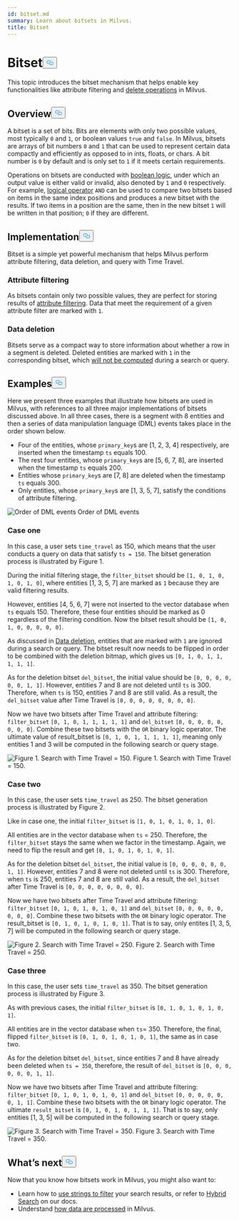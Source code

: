 ```yaml
---
id: bitset.md
summary: Learn about bitsets in Milvus.
title: Bitset
---
```

<h1 id="Bitset" class="common-anchor-header">Bitset<button data-href="#Bitset" class="anchor-icon" translate="no">
      <svg translate="no"
        aria-hidden="true"
        focusable="false"
        height="20"
        version="1.1"
        viewBox="0 0 16 16"
        width="16"
      >
        <path
          fill="#0092E4"
          fill-rule="evenodd"
          d="M4 9h1v1H4c-1.5 0-3-1.69-3-3.5S2.55 3 4 3h4c1.45 0 3 1.69 3 3.5 0 1.41-.91 2.72-2 3.25V8.59c.58-.45 1-1.27 1-2.09C10 5.22 8.98 4 8 4H4c-.98 0-2 1.22-2 2.5S3 9 4 9zm9-3h-1v1h1c1 0 2 1.22 2 2.5S13.98 12 13 12H9c-.98 0-2-1.22-2-2.5 0-.83.42-1.64 1-2.09V6.25c-1.09.53-2 1.84-2 3.25C6 11.31 7.55 13 9 13h4c1.45 0 3-1.69 3-3.5S14.5 6 13 6z"
        ></path>
      </svg>
    </button></h1><p>This topic introduces the bitset mechanism that helps enable key functionalities like attribute filtering and <a href="https://milvus.io/blog/2022-02-07-how-milvus-deletes-streaming-data-in-distributed-cluster.md">delete operations</a> in Milvus.</p>
<h2 id="Overview" class="common-anchor-header">Overview<button data-href="#Overview" class="anchor-icon" translate="no">
      <svg translate="no"
        aria-hidden="true"
        focusable="false"
        height="20"
        version="1.1"
        viewBox="0 0 16 16"
        width="16"
      >
        <path
          fill="#0092E4"
          fill-rule="evenodd"
          d="M4 9h1v1H4c-1.5 0-3-1.69-3-3.5S2.55 3 4 3h4c1.45 0 3 1.69 3 3.5 0 1.41-.91 2.72-2 3.25V8.59c.58-.45 1-1.27 1-2.09C10 5.22 8.98 4 8 4H4c-.98 0-2 1.22-2 2.5S3 9 4 9zm9-3h-1v1h1c1 0 2 1.22 2 2.5S13.98 12 13 12H9c-.98 0-2-1.22-2-2.5 0-.83.42-1.64 1-2.09V6.25c-1.09.53-2 1.84-2 3.25C6 11.31 7.55 13 9 13h4c1.45 0 3-1.69 3-3.5S14.5 6 13 6z"
        ></path>
      </svg>
    </button></h2><p>A bitset is a set of bits. Bits are elements with only two possible values, most typically <code translate="no">0</code> and <code translate="no">1</code>, or boolean values <code translate="no">true</code> and <code translate="no">false</code>. In Milvus, bitsets are arrays of bit numbers <code translate="no">0</code> and <code translate="no">1</code> that can be used to represent certain data compactly and efficiently as opposed to in ints, floats, or chars. A bit number is <code translate="no">0</code> by default and is only set to <code translate="no">1</code> if it meets certain requirements.</p>
<p>Operations on bitsets are conducted with <a href="/docs/it/boolean.md">boolean logic</a>, under which an output value is either valid or invalid, also denoted by <code translate="no">1</code> and <code translate="no">0</code> respectively. For example, <a href="https://milvus.io/docs/v2.1.x/boolean.md#Logical-operators">logical operator</a> <code translate="no">AND</code> can be used to compare two bitsets based on items in the same index positions and produces a new bitset with the results. If two items in a position are the same, then in the new bitset <code translate="no">1</code> will be written in that position; <code translate="no">0</code> if they are different.</p>
<h2 id="Implementation" class="common-anchor-header">Implementation<button data-href="#Implementation" class="anchor-icon" translate="no">
      <svg translate="no"
        aria-hidden="true"
        focusable="false"
        height="20"
        version="1.1"
        viewBox="0 0 16 16"
        width="16"
      >
        <path
          fill="#0092E4"
          fill-rule="evenodd"
          d="M4 9h1v1H4c-1.5 0-3-1.69-3-3.5S2.55 3 4 3h4c1.45 0 3 1.69 3 3.5 0 1.41-.91 2.72-2 3.25V8.59c.58-.45 1-1.27 1-2.09C10 5.22 8.98 4 8 4H4c-.98 0-2 1.22-2 2.5S3 9 4 9zm9-3h-1v1h1c1 0 2 1.22 2 2.5S13.98 12 13 12H9c-.98 0-2-1.22-2-2.5 0-.83.42-1.64 1-2.09V6.25c-1.09.53-2 1.84-2 3.25C6 11.31 7.55 13 9 13h4c1.45 0 3-1.69 3-3.5S14.5 6 13 6z"
        ></path>
      </svg>
    </button></h2><p>Bitset is a simple yet powerful mechanism that helps Milvus perform attribute filtering, data deletion, and query with Time Travel.</p>
<h3 id="Attribute-filtering" class="common-anchor-header">Attribute filtering</h3><p>As bitsets contain only two possible values, they are perfect for storing results of <a href="https://milvus.io/docs/v2.1.x/hybridsearch.md">attribute filtering</a>. Data that meet the requirement of a given attribute filter are marked with <code translate="no">1</code>.</p>
<h3 id="Data-deletion" class="common-anchor-header">Data deletion</h3><p>Bitsets serve as a compact way to store information about whether a row in a segment is deleted. Deleted entities are marked with <code translate="no">1</code> in the corresponding bitset, which <a href="https://milvus.io/blog/deleting-data-in-milvus.md">will not be computed</a> during a search or query.</p>
<h2 id="Examples" class="common-anchor-header">Examples<button data-href="#Examples" class="anchor-icon" translate="no">
      <svg translate="no"
        aria-hidden="true"
        focusable="false"
        height="20"
        version="1.1"
        viewBox="0 0 16 16"
        width="16"
      >
        <path
          fill="#0092E4"
          fill-rule="evenodd"
          d="M4 9h1v1H4c-1.5 0-3-1.69-3-3.5S2.55 3 4 3h4c1.45 0 3 1.69 3 3.5 0 1.41-.91 2.72-2 3.25V8.59c.58-.45 1-1.27 1-2.09C10 5.22 8.98 4 8 4H4c-.98 0-2 1.22-2 2.5S3 9 4 9zm9-3h-1v1h1c1 0 2 1.22 2 2.5S13.98 12 13 12H9c-.98 0-2-1.22-2-2.5 0-.83.42-1.64 1-2.09V6.25c-1.09.53-2 1.84-2 3.25C6 11.31 7.55 13 9 13h4c1.45 0 3-1.69 3-3.5S14.5 6 13 6z"
        ></path>
      </svg>
    </button></h2><p>Here we present three examples that illustrate how bitsets are used in Milvus, with references to all three major implementations of bitsets discussed above. In all three cases, there is a segment with 8 entities and then a series of data manipulation language (DML) events takes place in the order shown below.</p>
<ul>
<li>Four of the entities, whose <code translate="no">primary_key</code>s are [1, 2, 3, 4] respectively, are inserted when the timestamp <code translate="no">ts</code> equals 100.</li>
<li>The rest four entities, whose <code translate="no">primary_key</code>s are [5, 6, 7, 8], are inserted when the timestamp <code translate="no">ts</code> equals 200.</li>
<li>Entities whose <code translate="no">primary_key</code>s are [7, 8] are deleted when the timestamp <code translate="no">ts</code> equals 300.</li>
<li>Only entities, whose <code translate="no">primary_key</code>s are [1, 3, 5, 7], satisfy the conditions of attribute filtering.</li>
</ul>
<p>
  <span class="img-wrapper">
    <img translate="no" src="/docs/v2.4.x/assets/bitset_0.svg" alt="Order of DML events" class="doc-image" id="order-of-dml-events" />
    <span>Order of DML events</span>
  </span>
</p>
<h3 id="Case-one" class="common-anchor-header">Case one</h3><p>In this case, a user sets <code translate="no">time_travel</code> as 150, which means that the user conducts a query on data that satisfy <code translate="no">ts = 150</code>. The bitset generation process is illustrated by Figure 1.</p>
<p>During the initial filtering stage, the <code translate="no">filter_bitset</code> should be <code translate="no">[1, 0, 1, 0, 1, 0, 1, 0]</code>, where entities [1, 3, 5, 7] are marked as <code translate="no">1</code> because they are valid filtering results.</p>
<p>However, entities [4, 5, 6, 7] were not inserted to the vector database when <code translate="no">ts</code> equals 150. Therefore, these four entities should be marked as 0 regardless of the filtering condition. Now the bitset result should be <code translate="no">[1, 0, 1, 0, 0, 0, 0, 0]</code>.</p>
<p>As discussed in <a href="#data-deletion">Data deletion</a>, entities that are marked with <code translate="no">1</code> are ignored during a search or query. The bitset result now needs to be flipped in order to be combined with the deletion bitmap, which gives us <code translate="no">[0, 1, 0, 1, 1, 1, 1, 1]</code>.</p>
<p>As for the deletion bitset <code translate="no">del_bitset</code>, the initial value should be <code translate="no">[0, 0, 0, 0, 0, 0, 1, 1]</code>. However, entities 7 and 8 are not deleted until <code translate="no">ts</code> is 300. Therefore, when <code translate="no">ts</code> is 150, entities 7 and 8 are still valid. As a result, the <code translate="no">del_bitset</code> value after Time Travel is <code translate="no">[0, 0, 0, 0, 0, 0, 0, 0]</code>.</p>
<p>Now we have two bitsets after Time Travel and attribute filtering: <code translate="no">filter_bitset</code> <code translate="no">[0, 1, 0, 1, 1, 1, 1, 1]</code> and <code translate="no">del_bitset</code> <code translate="no">[0, 0, 0, 0, 0, 0, 0, 0]</code>.  Combine these two bitsets with the <code translate="no">OR</code> binary logic operator. The ultimate value of result_bitset is <code translate="no">[0, 1, 0, 1, 1, 1, 1, 1]</code>, meaning only entities 1 and 3 will be computed in the following search or query stage.</p>
<p>
  <span class="img-wrapper">
    <img translate="no" src="/docs/v2.4.x/assets/bitset_1.jpg" alt="Figure 1. Search with Time Travel = 150." class="doc-image" id="figure-1.-search-with-time-travel-=-150." />
    <span>Figure 1. Search with Time Travel = 150.</span>
  </span>
</p>
<h3 id="Case-two" class="common-anchor-header">Case two</h3><p>In this case, the user sets <code translate="no">time_travel</code> as 250. The bitset generation process is illustrated by Figure 2.</p>
<p>Like in case one, the initial <code translate="no">filter_bitset</code> is <code translate="no">[1, 0, 1, 0, 1, 0, 1, 0]</code>.</p>
<p>All entities are in the vector database when <code translate="no">ts</code> = 250. Therefore, the <code translate="no">filter_bitset</code> stays the same when we factor in the timestamp. Again, we need to flip the result and get <code translate="no">[0, 1, 0, 1, 0, 1, 0, 1]</code>.</p>
<p>As for the deletion bitset <code translate="no">del_bitset</code>, the initial value is <code translate="no">[0, 0, 0, 0, 0, 0, 1, 1]</code>. However, entities 7 and 8 were not deleted until <code translate="no">ts</code> is 300. Therefore, when <code translate="no">ts</code> is 250, entities 7 and 8 are still valid. As a result, the <code translate="no">del_bitset</code> after Time Travel is <code translate="no">[0, 0, 0, 0, 0, 0, 0, 0]</code>.</p>
<p>Now we have two bitsets after Time Travel and attribute filtering: <code translate="no">filter_bitset</code> <code translate="no">[0, 1, 0, 1, 0, 1, 0, 1]</code> and <code translate="no">del_bitset</code> <code translate="no">[0, 0, 0, 0, 0, 0, 0, 0]</code>. Combine these two bitsets with the <code translate="no">OR</code> binary logic operator. The result_bitset is <code translate="no">[0, 1, 0, 1, 0, 1, 0, 1]</code>. That is to say, only entites [1, 3, 5, 7] will be computed in the following search or query stage.</p>
<p>
  <span class="img-wrapper">
    <img translate="no" src="/docs/v2.4.x/assets/bitset_2.jpg" alt="Figure 2. Search with Time Travel = 250." class="doc-image" id="figure-2.-search-with-time-travel-=-250." />
    <span>Figure 2. Search with Time Travel = 250.</span>
  </span>
</p>
<h3 id="Case-three" class="common-anchor-header">Case three</h3><p>In this case, the user sets <code translate="no">time_travel</code> as 350. The bitset generation process is illustrated by Figure 3.</p>
<p>As with previous cases, the initial <code translate="no">filter_bitset</code> is <code translate="no">[0, 1, 0, 1, 0, 1, 0, 1]</code>.</p>
<p>All entities are in the vector database when <code translate="no">ts</code>= 350. Therefore, the final, flipped <code translate="no">filter_bitset</code> is <code translate="no">[0, 1, 0, 1, 0, 1, 0, 1]</code>, the same as in case two.</p>
<p>As for the deletion bitset <code translate="no">del_bitset</code>, since entities 7 and 8 have already been deleted when <code translate="no">ts = 350</code>, therefore, the result of <code translate="no">del_bitset</code> is <code translate="no">[0, 0, 0, 0, 0, 0, 1, 1]</code>.</p>
<p>Now we have two bitsets after Time Travel and attribute filtering: <code translate="no">filter_bitset</code> <code translate="no">[0, 1, 0, 1, 0, 1, 0, 1]</code> and <code translate="no">del_bitset</code> <code translate="no">[0, 0, 0, 0, 0, 0, 1, 1]</code>.  Combine these two bitsets with the <code translate="no">OR</code> binary logic operator. The ultimate <code translate="no">result_bitset</code> is <code translate="no">[0, 1, 0, 1, 0, 1, 1, 1]</code>. That is to say, only entities [1, 3, 5] will be computed in the following search or query stage.</p>
<p>
  <span class="img-wrapper">
    <img translate="no" src="/docs/v2.4.x/assets/bitset_3.jpg" alt="Figure 3. Search with Time Travel = 350." class="doc-image" id="figure-3.-search-with-time-travel-=-350." />
    <span>Figure 3. Search with Time Travel = 350.</span>
  </span>
</p>
<h2 id="Whats-next" class="common-anchor-header">What’s next<button data-href="#Whats-next" class="anchor-icon" translate="no">
      <svg translate="no"
        aria-hidden="true"
        focusable="false"
        height="20"
        version="1.1"
        viewBox="0 0 16 16"
        width="16"
      >
        <path
          fill="#0092E4"
          fill-rule="evenodd"
          d="M4 9h1v1H4c-1.5 0-3-1.69-3-3.5S2.55 3 4 3h4c1.45 0 3 1.69 3 3.5 0 1.41-.91 2.72-2 3.25V8.59c.58-.45 1-1.27 1-2.09C10 5.22 8.98 4 8 4H4c-.98 0-2 1.22-2 2.5S3 9 4 9zm9-3h-1v1h1c1 0 2 1.22 2 2.5S13.98 12 13 12H9c-.98 0-2-1.22-2-2.5 0-.83.42-1.64 1-2.09V6.25c-1.09.53-2 1.84-2 3.25C6 11.31 7.55 13 9 13h4c1.45 0 3-1.69 3-3.5S14.5 6 13 6z"
        ></path>
      </svg>
    </button></h2><p>Now that you know how bitsets work in Milvus, you might also want to:</p>
<ul>
<li>Learn how to <a href="https://milvus.io/blog/2022-08-08-How-to-use-string-data-to-empower-your-similarity-search-applications.md">use strings to filter</a> your search results, or refer to <a href="https://milvus.io/docs/hybridsearch.md">Hybrid Search</a> on our docs.</li>
<li>Understand <a href="https://milvus.io/docs/v2.1.x/data_processing.md">how data are processed</a> in Milvus.</li>
</ul>
